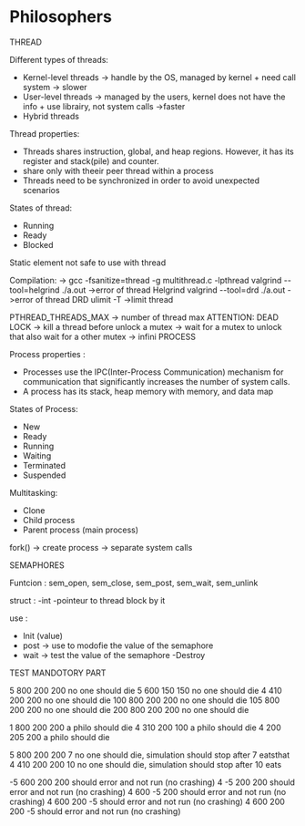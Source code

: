 # Philosophers

THREAD

Different types of threads:

- Kernel-level threads -> handle by the OS, managed by kernel + need call system -> slower
- User-level threads -> managed by the users, kernel does not have the info + use librairy, not system calls ->faster
- Hybrid threads

Thread properties:
- Threads shares instruction, global, and heap regions. However, it has its register and stack(pile) and counter.
- share only with theeir peer thread within a process
- Threads need to be synchronized in order to avoid unexpected scenarios

States of thread:
- Running
- Ready
- Blocked

Static element not safe to use with thread

Compilation:
-> gcc -fsanitize=thread -g multithread.c -lpthread
valgrind --tool=helgrind ./a.out ->error of thread Helgrind
valgrind --tool=drd ./a.out ->error of thread DRD
ulimit -T ->limit thread

PTHREAD_THREADS_MAX -> number of thread max
ATTENTION: DEAD LOCK -> kill a thread before unlock a mutex
					-> wait for a mutex to unlock that also wait for a other mutex -> infini
PROCESS

Process properties :
- Processes use the IPC(Inter-Process Communication) mechanism for communication that significantly increases the number of system calls.
- A process has its stack, heap memory with memory, and data map

States of Process:
- New
- Ready
- Running
- Waiting
- Terminated
- Suspended

Multitasking:
- Clone
- Child process
- Parent process (main process)

fork() -> create process -> separate system calls

SEMAPHORES

Funtcion :
sem_open, sem_close, sem_post, sem_wait, sem_unlink

struct : 
	-int
	-pointeur to thread block by it

use :
- Init (value)
- post -> use to modofie the value of the semaphore
- wait -> test the value of the semaphore
-Destroy


TEST MANDOTORY PART

5 800 200 200			no one should die
5 600 150 150			no one should die
4 410 200 200			no one should die
100 800 200 200			no one should die
105 800 200 200			no one should die
200 800 200 200			no one should die

1 800 200 200			a philo should die
4 310 200 100			a philo should die
4 200 205 200			a philo should die

5 800 200 200 7			no one should die, simulation should stop after 7 eatsthat
4 410 200 200 10		no one should die, simulation should stop after 10 eats

-5 600 200 200			should error and not run (no crashing)
4 -5 200 200			should error and not run (no crashing)
4 600 -5 200			should error and not run (no crashing)
4 600 200 -5			should error and not run (no crashing)
4 600 200 200 -5		should error and not run (no crashing)